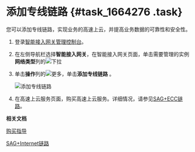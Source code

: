# 添加专线链路 {#task_1664276 .task}

您可以添加专线链路，实现业务的高速上云，并提高业务数据的可靠性和安全性。

1.  登录[智能接入网关管理控制台](https://smartag.console.aliyun.com)。
2.  在左侧导航栏选择**智能接入网关**，在智能接入网关页面，单击需要管理的实例**网络类型**列的![下拉](http://static-aliyun-doc.oss-cn-hangzhou.aliyuncs.com/assets/img/817218/156654934250982_zh-CN.png)
3.  单击**操作**列的![更多](http://static-aliyun-doc.oss-cn-hangzhou.aliyuncs.com/assets/img/817045/156654934350940_zh-CN.png)，单击**添加专线链路** 。 

    ![添加专线链路](http://static-aliyun-doc.oss-cn-hangzhou.aliyuncs.com/assets/img/1319196/156654934355239_zh-CN.png)

4.  在高速上云服务页面，购买高速上云服务。详细情况，请参见[SAG+ECC链路](../../../../cn.zh-CN/购买指南/购买智能接入网关/SAG+ECC链路.md#)。

**相关文档**  


[购买指导](../../../../cn.zh-CN/.md#)

[SAG+Internet链路](../../../../cn.zh-CN/购买指南/购买智能接入网关/SAG+Internet链路.md#)

